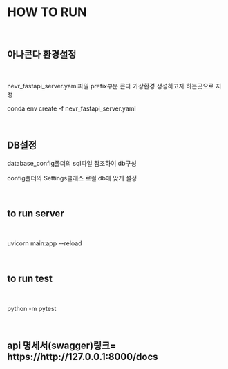 <h1>HOW TO RUN</h1>
<br>
<h2>아나콘다 환경설정</h2>
<br>
<p>nevr_fastapi_server.yaml파일 prefix부분 콘다 가상환경 생성하고자 하는곳으로 지정</p>
<p>conda env create -f nevr_fastapi_server.yaml</p>
<br>
<h2>DB설정</h2>
<p>database_config폴더의 sql파일 참조하여 db구성</p>
<p>config폴더의 Settings클래스 로컬 db에 맞게 설정</p>
<br>
<h2>to run server</h2>
<br>
<p>uvicorn main:app --reload</p>
<br>
<h2>to run test</h2>
<br>
<p>python -m pytest</p>
<br>
<h2>api 명세서(swagger)링크= https://http://127.0.0.1:8000/docs</h2>

